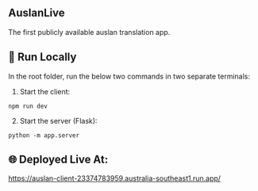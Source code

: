 ## AuslanLive

The first publicly available auslan translation app.

## 🚀 Run Locally

In the root folder, run the below two commands in two separate terminals:

1. Start the client:

`npm run dev`

2. Start the server (Flask):

`python -m app.server`

## 🌐 Deployed Live At:
https://auslan-client-23374783959.australia-southeast1.run.app/
